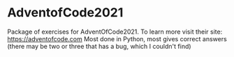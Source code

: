 # AdventofCode2021
Package of exercises for AdventOfCode2021.
To learn more visit their site: https://adventofcode.com
Most done in Python, most gives correct answers (there may be two or three that has a bug, which I couldn't find)
